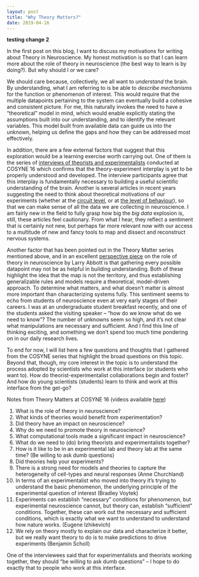 ```yaml
---
layout: post
title: "Why Theory Matters?"
date: 2019-04-16
---
```

 **testing change 2**

In the first post on this blog, I want to discuss my motivations for writing about Theory in Neuroscience. My honest motivation is so that I can learn more about the role of theory in neuroscience (the best way to learn is by doing?). But why should I or we care?

We should care because, collectively, we all want to _understand_ the brain. By understanding, what I am referring to is be able to _describe mechanisms_ for the function or phenomenon of interest. This would require that the multiple datapoints pertaining to the system can eventually build a cohesive and consistent picture. For me, this naturally invokes the need to have a “theoretical” model in mind, which would enable explicitly stating the assumptions built into our understanding, and to identify the relevant variables. This model built from available data can guide us into the unknown, helping us define the gaps and how they can be addressed most effectively.

In addition, there are a few external factors that suggest that this exploration would be a learning exercise worth carrying out. One of them is the series of [interviews of theorists and experimentalists](http://catniplab.github.io/theory-matters/) conducted at COSYNE 16 which confirms that the theory-experiment interplay is yet to be properly understood and developed. The interview participants agree that this interplay is fundamentally necessary to building a useful scientific understanding of the brain. Another is several articles in recent years suggesting the need to think about theoretical motivations of our experiments (whether at the [circuit level](https://www.nature.com/articles/nn.3043?draft=marketing), or at [the level of behaviour](https://www.sciencedirect.com/science/article/pii/S0896627316310406?via%3Dihub)), so that we can make sense of all the data we are collecting in neuroscience. I am fairly new in the field to fully grasp how big the _big_ _data_ explosion is, still, these articles feel cautionary. From what I hear, they reflect a sentiment that is certainly not new, but perhaps far more relevant now with our access to a multitude of new and fancy tools to map and dissect and reconstruct nervous systems.

Another factor that has been pointed out in the Theory Matter series mentioned above, and in an excellent [perspective piece](https://www.cell.com/neuron/fulltext/S0896-6273%2808%2900892-1) on the role of theory in neuroscience by Larry Abbott is that gathering every possible datapoint may not be as helpful in building understanding. Both of these highlight the idea that the map is not the territory, and thus establishing generalizable rules and models require a theoretical, model-driven approach. To determine what matters, and what doesn’t matter is almost more important than characterizing systems fully. This sentiment seems to echo from students of neuroscience even at very early stages of their careers. I was at an undergraduate student breakfast recently, and one of the students asked the visiting speaker – “how do we know what do we need to know”? The number of unknowns seem so high, and it’s not clear what manipulations are necessary and sufficient. And I find this line of thinking exciting, and something we don’t spend too much time pondering on in our daily research lives.

To end for now, I will list here a few questions and thoughts that I gathered from the COSYNE series that highlight the broad questions on this topic. Beyond that, though, my core interest in the topic is to understand the process adopted by scientists who work at this interface (or students who want to). How do theorist-experimentalist collaborations begin and foster? And how do young scientists (students) learn to think and work at this interface from the get-go?

Notes from Theory Matters at COSYNE 16 (videos available [here](http://catniplab.github.io/theory-matters/))

<ol>
 
<li> What is the role of theory in neuroscience?</li>

<li> What kinds of theories would benefit from experimentation? </li>

<li> Did theory have an impact on neuroscience? </li>

<li> Why do we need to promote theory in neuroscience? </li>

<li> What computational tools made a significant impact in neuroscience? </li>

<li> What do we need to (do) bring theorists and experimentalists together? </li>

<li> How is it like to be in an experimental lab and theory lab at the same time? (Be willing to ask dumb questions) </li>

<li> Did theories help your experiments? </li>

<li> There is a strong need for models and theories to capture the heterogeneity of cell-types and neural responses (Anne Churchland)</li>

<li> In terms of an experimentalist who moved into theory it’s trying to understand the basic phenomenon, the underlying principle of the experimental question of interest (Bradley Voytek) </li>

<li> Experiments can establish “necessary” conditions for phenomenon, but experimental neuroscience cannot, but theory can, establish “sufficient” conditions. Together, these can work out the necessary and sufficient conditions, which is exactly what we want to understand to understand how nature works. (Eugene Izhikevich) </li>

<li> We rely on theory mostly to explain our data and characterize it better, but we really want theory to do is to make predictions to drive experiments (Benjamin Scholl) </li>

</ol>

 
One of the interviewees said that for experimentalists and theorists working together, they should “be willing to ask dumb questions” – I hope to do exactly that to people who work at this interface.


